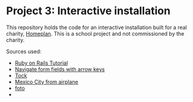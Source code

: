# Project 3: Interactive installation

This repository holds the code for an interactive installation built for a real charity, [Homeplan](http://www.homeplan.nl). This is a school project and not commissioned by the charity. 

Sources used:

- [Ruby on Rails Tutorial](http://www.railstutorial.org)
- [Navigate form fields with arrow keys](http://ole.michelsen.dk/blog/navigate-form-fields-with-arrow-keys.html)
- [Tock](https://github.com/mrchimp/tock#how-do-i-use-it)
- [Mexico City from airplane](http://cdn.architecturendesign.net/wp-content/uploads/2014/07/Seeing-the-World-Through-an-Airplane-Window-13.jpg)
- [foto](http://www.homeplan.nl//Uploaded_files/Slideshow/bouwreis-mexico-november-2014-3.jpg)
- 